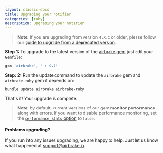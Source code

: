 ```yaml
---
layout: classic-docs
title: Upgrading your notifier
categories: [ruby]
description: Upgrading your notifier
---
```

> **Note:** If you are upgrading from version `4.X.X` or older, please
follow our [guide to upgrade from a deprecated version](/docs/ruby/upgrading-from-deprecated-versions/).

**Step 1:** To upgrade to the latest version of the
[airbrake gem](https://github.com/airbrake/airbrake)
just edit your `Gemfile`:

```rb
gem 'airbrake', '~> 9.5'
```

**Step: 2:** Run the update command to update the `airbrake` gem and `airbrake-ruby` gem
it depends on:

```
bundle update airbrake airbrake-ruby
```

That's it! Your upgrade is complete.

> **Note:** by default, current versions of our gem **monitor performance** along
with errors. If you want to disable performance monitoring, set the
[`performance_stats`
option](https://github.com/airbrake/airbrake-ruby#performance_stats) to
`false`.

#### Problems upgrading?
If you run into any issues upgrading, we are happy to help. Just let us
know what happened at [support@airbrake.io](mailto:support@airbrake.io).
